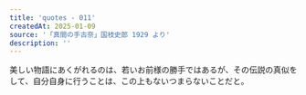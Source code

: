 ```yaml
---
title: 'quotes - 011'
createdAt: 2025-01-09
source: '「真間の手古奈」国枝史郎 1929 より'
description: ''
---
```

美しい物語にあくがれるのは、若いお前様の勝手ではあるが、その伝説の真似をして、自分自身に行うことは、この上もないつまらないことだと。